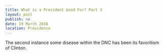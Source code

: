 ```yaml
---
title: What is a President Good For? Part 3
layout: post
publish: no
date: 19 March 2016
location: Providence
---
```


The second instance some disease within the DNC has been its favoritism of Clinton.
